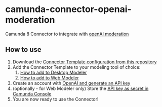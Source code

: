 # camunda-connector-openai-moderation

Camunda 8 Connector to integrate with [openAI moderation](https://beta.openai.com/docs/guides/moderation/overview)


## How to use

1. Download the [Connector Template configuration from this repository](https://github.com/MaxTru/camunda-connector-openai-moderation/blob/main/openai-moderation-connector.json)
2. Add the Connector Template to your modeling tool of choice:
   1. [How to add to Desktop Modeler](https://docs.camunda.io/docs/components/modeler/desktop-modeler/element-templates/configuring-templates/)
   2. [How to add to Web Modeler](https://docs.camunda.io/docs/components/modeler/web-modeler/advanced-modeling/manage-connector-templates/)
3. Create an account with [OpenAI and generate an API key](https://beta.openai.com/account/api-keys)
4. (optionally - for Web Modeler only) Store the [API key as secret in Camunda Console](https://docs.camunda.io/docs/components/console/manage-clusters/manage-secrets/)
5. You are now ready to use the Connector!
